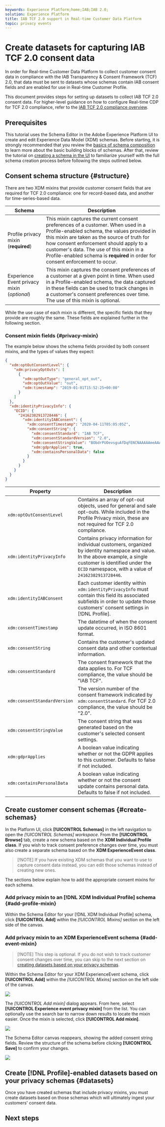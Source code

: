 ```yaml
---
keywords: Experience Platform;home;IAB;IAB 2.0;
solution: Experience Platform
title: IAB TCF 2.0 support in Real-time Customer Data Platform
topic: privacy events
---
```


# Create datasets for capturing IAB TCF 2.0 consent data

In order for Real-time Customer Data Platform to collect customer consent data in compliance with the IAB Transparency & Consent Framework (TCF) 2.0, that data must be sent to datasets whose schemas contain IAB consent fields and are enabled for use in Real-time Customer Profile.

This document provides steps for setting up datasets to collect IAB TCF 2.0 consent data. For higher-level guidance on how to configure Real-time CDP for TCF 2.0 compliance, refer to the [IAB TCF 2.0 compliance overview](./overview.md).

## Prerequisites

This tutorial uses the Schema Editor in the Adobe Experience Platform UI to create and edit Experience Data Model (XDM) schemas. Before starting, it is strongly recommended that you review the [basics of schema composition](../../../xdm/schema/composition.md) to learn more about the basic building blocks of schemas. After that, review the tutorial on [creating a schema in the UI](../../../xdm/tutorials/create-schema-ui.md) to familiarize yourself with the full schema creation process before following the steps outlined below.

## Consent schema structure {#structure}

There are two XDM mixins that provide customer consent fields that are required for TCF 2.0 compliance: one for record-based data, and another for time-series-based data.

| Schema | Description |
| --- | --- |
| Profile privacy mixin (**required**) | This mixin captures the current consent preferences of a customer. When used in a Profile-enabled schema, the values provided in this mixin are taken as the source of truth for how consent enforcement should apply to a customer's data. The use of this mixin in a Profile-enabled schema is **required** in order for consent enforcement to occur. |
| Experience Event privacy mixin (*optional*) | This mixin captures the consent preferences of a customer at a given point in time. When used in a Profile-enabled schema, the data captured in these fields can be used to track changes in a customer's consent preferences over time. The use of this mixin is optional. |

While the use case of each mixin is different, the specific fields that they provide are roughly the same. These fields are explained further in the following section.

### Consent mixin fields {#privacy-mixin}

The example below shows the schema fields provided by both consent mixins, and the types of values they expect:

```json
{
  "xdm:optOutConsentLevel": {
    "xdm:privacyOptOuts": [
      {
        "xdm:optOutType": "general_opt_out",
        "xdm:optOutValue": "out",
        "xdm:timestamp": "2019-01-01T15:52:25+00:00"
      }
    ]
  },
  "xdm:identityPrivacyInfo": {
    "ECID": {
      "24162382913728446": {
        "xdm:identityIABConsent": {
          "xdm:consentTimestamp": "2020-04-11T05:05:05Z",
          "xdm:consentString": {
            "xdm:consentStandard": "IAB TCF",
            "xdm:consentStandardVersion": "2.0",
            "xdm:consentStringValue": "BObdrPUOevsguAfDqFENCNAAAAAmeAAA.PVAfDObdrA.DqFENCAmeAENCDA",
            "xdm:gdprApplies": true,
            "xdm:containsPersonalData": false
          }
        }
      }
    }
  }
}
```

| Property | Description |
| --- | --- |
| `xdm:optOutConsentLevel` | Contains an array of opt-out objects, used for general and sale opt-outs. While included in the Profile Privacy mixin, these are not required for TCF 2.0 compliance. |
| `xdm:identityPrivacyInfo` | Contains privacy information for individual customers, organized by identity namespace and value. In the above example, a single customer is identified under the `ECID` namespace, with a value of `24162382913728446`. |
| `xdm:identityIABConsent` | Each customer identity within `xdm:identityPrivacyInfo` must contain this field its associated subfields in order to update those customers' consent settings in [!DNL Profile]. |
| `xdm:consentTimestamp` | The datetime of when the consent update occurred, in ISO 8601 format. |
| `xdm:consentString` | Contains the customer's updated consent data and other contextual information. |
| `xdm:consentStandard` | The consent framework that the data applies to. For TCF compliance, the value should be "IAB TCF". |
| `xdm:consentStandardVersion` | The version number of the consent framework indicated by `xdm:consentStandard`. For TCF 2.0 compliance, the value should be "2.0". |
| `xdm:consentStringValue` | The consent string that was generated based on the customer's selected consent settings. |
| `xdm:gdprApplies` | A boolean value indicating whether or not the GDPR applies to this customer. Defaults to false if not included. |
| `xdm:containsPersonalData` | A boolean value indicating whether or not the consent update contains personal data. Defaults to false if not included. |

## Create customer consent schemas {#create-schemas}

In the Platform UI, click **[!UICONTROL Schemas]** in the left navigation to open the *[!UICONTROL Schemas] workspace*. From the **[!UICONTROL Browse]** tab, create a new schema based on the **XDM Individual Profile class**. If you wish to track consent preference changes over time, you must also create a separate schema based on the **XDM ExperienceEvent class**.

>[!NOTE] If you have existing XDM schemas that you want to use to capture consent data instead, you can edit those schemas instead of creating new ones.

The sections below explain how to add the appropriate consent mixins for each schema.

### Add privacy mixin to an [!DNL XDM Individual Profile] schema {#add-profile-mixin}

Within the Schema Editor for your [!DNL XDM Individual Profile] schema, click **[!UICONTROL Add]** within the *[!UICONTROL Mixins]* section on the left side of the canvas.

### Add privacy mixin to an XDM ExperienceEvent schema {#add-event-mixin}

>[!NOTE] This step is optional. If you do not wish to track customer consent changes over time, you can skip to the next section on [creating datasets based on your privacy schemas](#datasets).

Within the Schema Editor for your XDM ExperienceEvent schema, click **[!UICONTROL Add]** within the *[!UICONTROL Mixins]* section on the left side of the canvas.

![](../assets/iab/add-mixin-event.png)

The *[!UICONTROL Add mixin]* dialog appears. From here, select **[!UICONTROL Experience event privacy mixin]** from the list. You can optionally use the search bar to narrow down results to locate the mixin easier. Once the mixin is selected, click **[!UICONTROL Add mixin]**.

![](../assets/iab/add-event-privacy.png)

The Schema Editor canvas reappears, showing the added consent string fields. Review the structure of the schema before clicking **[!UICONTROL Save]** to confirm your changes.

![](../assets/iab/event-privacy-structure.png)

## Create [!DNL Profile]-enabled datasets based on your privacy schemas {#datasets}

Once you have created schemas that include privacy mixins, you must create datasets based on those schemas which will ultimately ingest your customers' consent data.

## Next steps